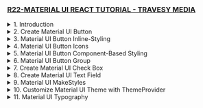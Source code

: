 ### [R22-MATERIAL UI REACT TUTORIAL - TRAVESY MEDIA](/courses/react/R22.md)

<details>
  <summary>1. Introduction </summary>

# Introduction

<img width="1344" alt="image" src="https://github.com/omeatai/My-Tutorials/assets/32337103/61bd7701-2a72-4826-bd5e-a55fe33b2612">
<img width="1026" alt="image" src="https://github.com/omeatai/My-Tutorials/assets/32337103/31695dc4-2560-428d-9b40-9604ca753385">
<img width="1026" alt="image" src="https://github.com/omeatai/My-Tutorials/assets/32337103/cad3eb75-86cf-40cb-addb-cda30d283517">
<img width="1344" alt="image" src="https://github.com/omeatai/My-Tutorials/assets/32337103/ef083f5e-2c47-4d28-8742-978937b83af1">

# Install React App

```jsbs
npx create-react-app material-ui-react-tutorial
yarn create react-app material-ui-react-tutorial
```

# Install Material UI Core

```jsbs
npm install @mui/material @emotion/react @emotion/styled
yarn add @mui/material @emotion/react @emotion/styled
```

# Install Material UI Icons

```jsbs
npm install @mui/icons-material
yarn add @mui/icons-material
```

# Start React App

```jsbs
npm start
yarn start
```

### MUI/material-ui-react-tutorial/src/index.js:

```js
import React from "react";
import ReactDOM from "react-dom/client";
import "./index.css";
import App from "./App";

const root = ReactDOM.createRoot(document.getElementById("root"));
root.render(
  <React.StrictMode>
    <App />
  </React.StrictMode>
);
```

### MUI/material-ui-react-tutorial/src/App.js:

```js
import logo from "./logo.svg";
import "./App.css";

function App() {
  return (
    <div className="App">
      <header className="App-header">
        <img src={logo} className="App-logo" alt="logo" />
      </header>
    </div>
  );
}

export default App;
```

# #End </details>

<details>
  <summary>2. Create Material UI Button </summary>

# Create Material UI Button

<img width="1023" alt="image" src="https://github.com/omeatai/My-Tutorials/assets/32337103/6253df89-9c11-479e-beb4-691673932be2">
<img width="1343" alt="image" src="https://github.com/omeatai/My-Tutorials/assets/32337103/c6137890-0da2-4af8-afeb-9f52a8057382">

### MUI/material-ui-react-tutorial/src/App.js:

```js
import logo from "./logo.svg";
import "./App.css";
import Button from "@mui/material/Button";

function App() {
  return (
    <div className="App">
      <header className="App-header">
        <Button
          href="#"
          onClick={() => {
            alert("clicked");
          }}
          variant="contained" // contained | outlined
          size="large" // large | medium | small
          color="success" // success | warning | info | error | primary | secondary | inherit
        >
          Hello World
        </Button>
        <img src={logo} className="App-logo" alt="logo" />
      </header>
    </div>
  );
}

export default App;
```

# #End </details>

<details>
  <summary>3. Material UI Button Inline-Styling </summary>

# Material UI Button Inline-Styling

<img width="1023" alt="image" src="https://github.com/omeatai/My-Tutorials/assets/32337103/c9d80185-aefe-48bb-843c-6a94981022e3">
<img width="1341" alt="image" src="https://github.com/omeatai/My-Tutorials/assets/32337103/ea858e20-4ce8-4792-ab14-f4b0bb2e9fa8">

### MUI/material-ui-react-tutorial/src/App.js:

```js
import logo from "./logo.svg";
import "./App.css";
import Button from "@mui/material/Button";

function App() {
  return (
    <div className="App">
      <header className="App-header">
        <Button
          href="#"
          onClick={() => {
            alert("clicked");
          }}
          variant="contained" // contained | outlined
          size="large" // large | medium | small
          color="success" // success | warning | info | error | primary | secondary | inherit
          style={{
            backgroundColor: "black",
            color: "#fff",
            border: "5px solid dodgerBlue",
            borderRadius: "10px",
            fontWeight: "700",
          }}
        >
          Hello World
        </Button>

        <img src={logo} className="App-logo" alt="logo" />
      </header>
    </div>
  );
}

export default App;
```

# #End </details>

<details>
  <summary>4. Material UI Button Icons </summary>

# Material UI Button Icons

<img width="1341" alt="image" src="https://github.com/omeatai/My-Tutorials/assets/32337103/db258127-f941-43fc-8c22-57c4b5b36ee4">
<img width="1341" alt="image" src="https://github.com/omeatai/My-Tutorials/assets/32337103/54963dcf-6c1d-40f1-ae13-2bdaccdf78a9">
<img width="1024" alt="image" src="https://github.com/omeatai/My-Tutorials/assets/32337103/c9f5007b-0031-4da1-b15b-dd6633cba1a6">
<img width="1341" alt="image" src="https://github.com/omeatai/My-Tutorials/assets/32337103/42eeb520-b0a7-42cf-97f5-491a84e1804a">

### MUI/material-ui-react-tutorial/src/App.js:

```js
import logo from "./logo.svg";
import "./App.css";
import Button from "@mui/material/Button";
import DeleteIcon from "@mui/icons-material/Delete";
import SendIcon from "@mui/icons-material/Send";
import Stack from "@mui/material/Stack";

function App() {
  return (
    <div className="App">
      <header className="App-header">
        <Button
          href="#"
          onClick={() => {
            alert("clicked");
          }}
          variant="contained" // contained | outlined
          size="large" // large | medium | small
          color="success" // success | warning | info | error | primary | secondary | inherit
          style={{
            backgroundColor: "black",
            color: "#fff",
            border: "5px solid dodgerBlue",
            borderRadius: "10px",
            fontWeight: "700",
          }}
        >
          Hello World
        </Button>
        <Stack direction="row" spacing={2} style={{ marginTop: "20px" }}>
          <Button variant="outlined" color="error" startIcon={<DeleteIcon />}>
            Delete
          </Button>
          <Button variant="contained" endIcon={<SendIcon />}>
            Send
          </Button>
        </Stack>

        <img src={logo} className="App-logo" alt="logo" />
      </header>
    </div>
  );
}

export default App;
```

# #End </details>

<details>
  <summary>5. Material UI Button Component-Based Styling </summary>

# Material UI Button Component-Based Styling

<img width="1024" alt="image" src="https://github.com/omeatai/My-Tutorials/assets/32337103/3ad23131-57b8-498d-a8ac-93e8f8c2a456">
<img width="1344" alt="image" src="https://github.com/omeatai/My-Tutorials/assets/32337103/7960d0f5-6add-4d8e-86f8-cde2d23c5b98">

### MUI/material-ui-react-tutorial/src/App.js:

```js
import logo from "./logo.svg";
import "./App.css";
import Button from "@mui/material/Button";
import DeleteIcon from "@mui/icons-material/Delete";
import SendIcon from "@mui/icons-material/Send";
import Stack from "@mui/material/Stack";
import { styled } from "@mui/material/styles";

const StartButton = styled(Button)({
  boxShadow: "none",
  textTransform: "none",
  fontSize: 24,
  fontWeight: "700",
  padding: "6px 12px",
  border: "1px solid",
  lineHeight: 1.5,
  color: "white",
  backgroundColor: "#30648e",
  borderColor: "#30648e",
  borderRadius: "10px",
  fontFamily: [
    "-apple-system",
    "BlinkMacSystemFont",
    '"Segoe UI"',
    "Roboto",
    '"Helvetica Neue"',
    "Arial",
    "sans-serif",
    '"Apple Color Emoji"',
    '"Segoe UI Emoji"',
    '"Segoe UI Symbol"',
  ].join(","),
  "&:hover": {
    backgroundColor: "#204640",
    borderColor: "#204640",
    boxShadow: "none",
  },
  "&:active": {
    boxShadow: "none",
    backgroundColor: "#204640",
    borderColor: "#204640",
  },
  "&:focus": {
    boxShadow: "0 0 0 0.2rem rgba(32, 70, 64,.5)",
  },
});

function App() {
  return (
    <div className="App">
      <header className="App-header">
        <StartButton variant="contained">Hello World</StartButton>
        <Stack direction="row" spacing={2} style={{ marginTop: "20px" }}>
          <Button variant="outlined" color="error" startIcon={<DeleteIcon />}>
            Delete
          </Button>
          <Button variant="contained" endIcon={<SendIcon />}>
            Send
          </Button>
        </Stack>
        <img src={logo} className="App-logo" alt="logo" />
      </header>
    </div>
  );
}

export default App;
```

# #End </details>

<details>
  <summary>6. Material UI Button Group </summary>

# Material UI Button Group

<img width="1342" alt="image" src="https://github.com/omeatai/My-Tutorials/assets/32337103/2a78ce90-c4e1-4ac7-ad9d-152b36539e20">
<img width="1025" alt="image" src="https://github.com/omeatai/My-Tutorials/assets/32337103/5883dbd6-a474-4ac3-964a-b0e0341a81e9">
<img width="1342" alt="image" src="https://github.com/omeatai/My-Tutorials/assets/32337103/a3720d9a-fdd4-4ebf-b925-aa8955264a3e">

### MUI/material-ui-react-tutorial/src/App.js:

```js
import logo from "./logo.svg";
import "./App.css";
import Button from "@mui/material/Button";
import ButtonGroup from "@mui/material/ButtonGroup";
import SaveIcon from "@mui/icons-material/Save";
import DeleteIcon from "@mui/icons-material/Delete";

function App() {
  return (
    <div className="App">
      <header className="App-header">
        <ButtonGroup variant="contained">
          <Button startIcon={<SaveIcon />} size="large" color="success">
            Save
          </Button>
          <Button startIcon={<DeleteIcon />} size="large" color="error">
            Discard
          </Button>
        </ButtonGroup>
        <img src={logo} className="App-logo" alt="logo" />
      </header>
    </div>
  );
}

export default App;
```

# #End </details>

<details>
  <summary>7. Create Material UI Check Box </summary>

# Create Material UI Check Box

<img width="1228" alt="image" src="https://github.com/omeatai/My-Tutorials/assets/32337103/c066d6d8-5fbc-4386-a6ce-01691956cc11">
<img width="1228" alt="image" src="https://github.com/omeatai/My-Tutorials/assets/32337103/29f6033f-bc8d-4c7b-b542-e629473e7dac">
<img width="1228" alt="image" src="https://github.com/omeatai/My-Tutorials/assets/32337103/98a2ddf9-204e-46b1-ab87-dfd712527198">
<img width="1021" alt="image" src="https://github.com/omeatai/My-Tutorials/assets/32337103/5000ab76-6d25-4cf3-b072-d1a87acb6b7b">
<img width="1227" alt="image" src="https://github.com/omeatai/My-Tutorials/assets/32337103/a8c56100-08ad-48ec-8ad0-e7facab45f62">

### MUI/material-ui-react-tutorial/src/App.js:

```js
import React, { useState } from "react";
import logo from "./logo.svg";
import "./App.css";
import Button from "@mui/material/Button";
import ButtonGroup from "@mui/material/ButtonGroup";
import SaveIcon from "@mui/icons-material/Save";
import DeleteIcon from "@mui/icons-material/Delete";
import Checkbox from "@mui/material/Checkbox";
import FormGroup from "@mui/material/FormGroup";
import FormControlLabel from "@mui/material/FormControlLabel";

function CheckboxExample() {
  const [checked, setChecked] = useState(true);
  return (
    <div>
      <FormGroup>
        <FormControlLabel
          control={
            <Checkbox
              checked={checked}
              size="large"
              icon={<SaveIcon style={{ color: "dodgerBlue" }} />}
              checkedIcon={<DeleteIcon style={{ color: "red" }} />}
              onChange={(e) => setChecked(e.target.checked)}
              inputProps={{ "aria-label": "secondary checkbox" }}
            />
          }
          label="Testing Checkbox"
        />
        <FormControlLabel required control={<Checkbox />} label="Required" />
        <FormControlLabel disabled control={<Checkbox />} label="Disabled" />
      </FormGroup>
    </div>
  );
}

function App() {
  return (
    <div className="App">
      <header className="App-header">
        <CheckboxExample />
        <ButtonGroup variant="contained">
          <Button startIcon={<SaveIcon />} size="large" color="success">
            Save
          </Button>
          <Button startIcon={<DeleteIcon />} size="large" color="error">
            Discard
          </Button>
        </ButtonGroup>
        <img src={logo} className="App-logo" alt="logo" />
      </header>
    </div>
  );
}

export default App;
```

# #End </details>

<details>
  <summary>8. Create Material UI Text Field </summary>

# Create Material UI Text Field

<img width="1227" alt="image" src="https://github.com/omeatai/My-Tutorials/assets/32337103/706fc55c-1c4b-40c4-8187-a83f7ca491a7">
<img width="1024" alt="image" src="https://github.com/omeatai/My-Tutorials/assets/32337103/2f38a00f-d20c-4a64-b973-0e915a5e6acf">
<img width="1024" alt="image" src="https://github.com/omeatai/My-Tutorials/assets/32337103/17c3734c-4af6-4b69-a170-27a80a50c0b0">
<img width="1023" alt="image" src="https://github.com/omeatai/My-Tutorials/assets/32337103/9fe4b6de-0ea4-45b4-bda8-54b14ce8c117">
<img width="1226" alt="image" src="https://github.com/omeatai/My-Tutorials/assets/32337103/5b64d549-f732-469d-ac0e-142cd22c4378">

### MUI/material-ui-react-tutorial/src/App.js:

```js
import React, { useState } from "react";
import logo from "./logo.svg";
import "./App.css";
import Button from "@mui/material/Button";
import ButtonGroup from "@mui/material/ButtonGroup";
import SaveIcon from "@mui/icons-material/Save";
import DeleteIcon from "@mui/icons-material/Delete";
import Checkbox from "@mui/material/Checkbox";
import FormGroup from "@mui/material/FormGroup";
import FormControlLabel from "@mui/material/FormControlLabel";
import TextField from "@mui/material/TextField";

function CheckboxExample() {
  const [checked, setChecked] = useState(true);
  return (
    <div>
      <FormGroup>
        <FormControlLabel
          control={
            <Checkbox
              checked={checked}
              size="large"
              icon={<SaveIcon style={{ color: "dodgerBlue" }} />}
              checkedIcon={<DeleteIcon style={{ color: "red" }} />}
              onChange={(e) => setChecked(e.target.checked)}
              inputProps={{ "aria-label": "secondary checkbox" }}
            />
          }
          label="Testing Checkbox"
        />
        <FormControlLabel required control={<Checkbox />} label="Required" />
        <FormControlLabel disabled control={<Checkbox />} label="Disabled" />
      </FormGroup>
    </div>
  );
}

function App() {
  return (
    <div className="App">
      <header className="App-header">
        <TextField
          id="standard-basic"
          color="warning"
          label="Outlined"
          variant="outlined"
          placeholder="Enter Details..."
          // fullWidth
        />
        <TextField
          id="standard-basic"
          type="date"
          color="warning"
          label="Select Date"
          variant="filled"
        />

        <CheckboxExample />
        <ButtonGroup variant="contained">
          <Button startIcon={<SaveIcon />} size="large" color="success">
            Save
          </Button>
          <Button startIcon={<DeleteIcon />} size="large" color="error">
            Discard
          </Button>
        </ButtonGroup>
        <img src={logo} className="App-logo" alt="logo" />
      </header>
    </div>
  );
}

export default App;
```

### MUI/material-ui-react-tutorial/src/index.css:

```js
input {
  color: white !important;
}
```

# #End </details>

<details>
  <summary>9. Material UI MakeStyles </summary>

# Material UI MakeStyles

<img width="1226" alt="image" src="https://github.com/omeatai/My-Tutorials/assets/32337103/df0832c7-d928-4caa-9ee1-d48745a5a47d">
<img width="1226" alt="image" src="https://github.com/omeatai/My-Tutorials/assets/32337103/bfd56993-5165-48cc-bc29-69007df23c98">
<img width="1226" alt="image" src="https://github.com/omeatai/My-Tutorials/assets/32337103/a99618fb-9a49-4105-bbd6-c1070d4c6490">
<img width="1226" alt="image" src="https://github.com/omeatai/My-Tutorials/assets/32337103/278f1343-dcaa-4e9f-bd66-7553226e9eaa">
<img width="1024" alt="image" src="https://github.com/omeatai/My-Tutorials/assets/32337103/3ade94c3-29f8-4f1d-a684-6b3a6a6c41e4">
<img width="1225" alt="image" src="https://github.com/omeatai/My-Tutorials/assets/32337103/b35e4402-8622-4ec1-a2f2-3829ec2f5728">

# Install the Material UI MakeStyles Dependency

```jsbs
// with npm
npm install @mui/styles

// with yarn
yarn add @mui/styles
```

### MUI/material-ui-react-tutorial/src/App.js:

```js
import React, { useState } from "react";
import logo from "./logo.svg";
import "./App.css";
import Button from "@mui/material/Button";

import { makeStyles } from "@mui/styles";

const useStyles = makeStyles({
  root: {
    background: "linear-gradient(45deg, #FE6B8B 30%, #FF8E53 90%)",
    border: 0,
    borderRadius: 3,
    boxShadow: "0 3px 5px 2px rgba(255, 105, 135, .3)",
    color: "white",
    padding: "10px 50px",
  },
});

function ButtonStyled() {
  const classes = useStyles();
  return <Button className={classes.root}>TEST STYLED BUTTON</Button>;
}

function App() {
  return (
    <div className="App">
      <header className="App-header">
        <ButtonStyled />

        <img src={logo} className="App-logo" alt="logo" />
      </header>
    </div>
  );
}

export default App;
```

# #End </details>

<details>
  <summary>10. Customize Material UI Theme with ThemeProvider </summary>

# Customize Material UI Theme with ThemeProvider

<img width="1225" alt="image" src="https://github.com/omeatai/My-Tutorials/assets/32337103/653053f6-de49-41bf-bdcd-52cf65771903">
<img width="1225" alt="image" src="https://github.com/omeatai/My-Tutorials/assets/32337103/a0dcd863-d4bf-4e84-9000-57d38f2f0e24">
<img width="1225" alt="image" src="https://github.com/omeatai/My-Tutorials/assets/32337103/a4821b36-0245-4a3f-b73f-73d537b2516e">
<img width="1225" alt="image" src="https://github.com/omeatai/My-Tutorials/assets/32337103/b6d15624-bf88-4c56-be37-7eeb231199d1">
<img width="1225" alt="image" src="https://github.com/omeatai/My-Tutorials/assets/32337103/3274869b-5c4b-44fa-90dc-a6a276c294c2">
<img width="1225" alt="image" src="https://github.com/omeatai/My-Tutorials/assets/32337103/d9c6156a-ed58-4ce7-be87-8ccd96c769a0">
<img width="1024" alt="image" src="https://github.com/omeatai/My-Tutorials/assets/32337103/c9c85139-cc11-44cb-97f9-fef72845d422">
<img width="1216" alt="image" src="https://github.com/omeatai/My-Tutorials/assets/32337103/a8f94dee-95a8-4a5b-9e73-89ab31ab084f">

### MUI/material-ui-react-tutorial/src/App.js:

```js
import React from "react";
import logo from "./logo.svg";
import "./App.css";
import Button from "@mui/material/Button";
import { createTheme, ThemeProvider, styled } from "@mui/material/styles";
import { green, yellow } from "@mui/material/colors";

const theme = createTheme({
  palette: {
    primary: {
      main: yellow[500],
      light: "#757ce8",
      dark: "#002884",
      contrastText: "#fff",
    },
    secondary: {
      main: green[500],
      light: "#ff7961",
      dark: "#ba000d",
      contrastText: "#000",
    },
  },
});

const CustomButton = styled(Button)(({ theme }) => ({
  color: theme.palette.primary.main,
  backgroundColor: theme.palette.secondary.main,
  borderRadius: 3,
  padding: "10px 50px",
}));

function ButtonStyled() {
  return <CustomButton>TEST STYLED BUTTON</CustomButton>;
}

function App() {
  return (
    <ThemeProvider theme={theme}>
      <div className="App">
        <header className="App-header">
          <ButtonStyled />
          <img src={logo} className="App-logo" alt="logo" />
        </header>
      </div>
    </ThemeProvider>
  );
}

export default App;
```

# #End </details>

<details>
  <summary>11. Material UI Typography </summary>

# Material UI Typography

```js

```

```js

```

```js

```

```js

```

```js

```

```js

```

```js

```

```js

```

```js

```

# #End </details>
